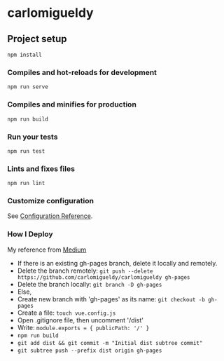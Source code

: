 # carlomigueldy

## Project setup
```
npm install
```

### Compiles and hot-reloads for development
```
npm run serve
```

### Compiles and minifies for production
```
npm run build
```

### Run your tests
```
npm run test
```

### Lints and fixes files
```
npm run lint
```

### Customize configuration
See [Configuration Reference](https://cli.vuejs.org/config/).

### How I Deploy 
My reference from <a href="https://medium.com/@Roli_Dori/deploy-vue-cli-3-project-to-github-pages-ebeda0705fbd">Medium</a> 
<ul>
    <li>If there is an existing gh-pages branch, delete it locally and remotely.</li>
    <li>Delete the branch remotely: <code>git push --delete https://github.com/carlomigueldy/carlomigueldy gh-pages</code></li>
    <li>Delete the branch locally: <code>git branch -D gh-pages</code></li>
    <li>Else,</li>
    <li>Create new branch with 'gh-pages' as its name: <code>git checkout -b gh-pages</code></li>
    <li>Create a file: <code>touch vue.config.js</code></li>
    <li>Open .gitignore file, then uncomment '/dist'</li>
    <li>Write: <code>module.exports = { publicPath: '/' } </code></li>
    <li><code>npm run build</code></li>
    <li><code>git add dist && git commit -m "Initial dist subtree commit"</code></li>
    <li><code>git subtree push --prefix dist origin gh-pages</code></li>
</ul>